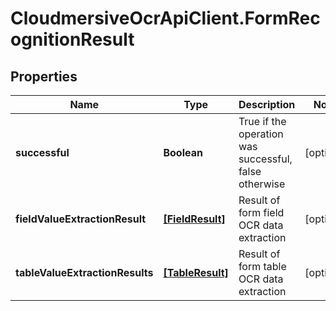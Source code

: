 # CloudmersiveOcrApiClient.FormRecognitionResult

## Properties
Name | Type | Description | Notes
------------ | ------------- | ------------- | -------------
**successful** | **Boolean** | True if the operation was successful, false otherwise | [optional] 
**fieldValueExtractionResult** | [**[FieldResult]**](FieldResult.md) | Result of form field OCR data extraction | [optional] 
**tableValueExtractionResults** | [**[TableResult]**](TableResult.md) | Result of form table OCR data extraction | [optional] 


